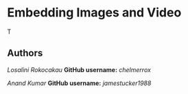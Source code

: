 # Embedding Images and Video

T

## Authors

*Losalini Rokocakau*
**GitHub username:** *chelmerrox*

*Anand Kumar*
**GitHub username:** *jamestucker1988*
